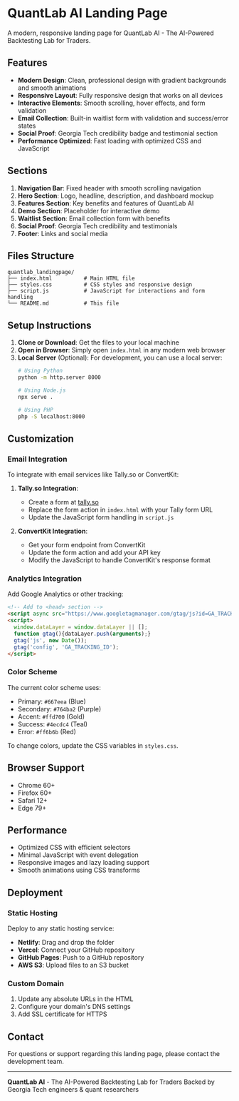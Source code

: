 # QuantLab AI Landing Page

A modern, responsive landing page for QuantLab AI - The AI-Powered Backtesting Lab for Traders.

## Features

- **Modern Design**: Clean, professional design with gradient backgrounds and smooth animations
- **Responsive Layout**: Fully responsive design that works on all devices
- **Interactive Elements**: Smooth scrolling, hover effects, and form validation
- **Email Collection**: Built-in waitlist form with validation and success/error states
- **Social Proof**: Georgia Tech credibility badge and testimonial section
- **Performance Optimized**: Fast loading with optimized CSS and JavaScript

## Sections

1. **Navigation Bar**: Fixed header with smooth scrolling navigation
2. **Hero Section**: Logo, headline, description, and dashboard mockup
3. **Features Section**: Key benefits and features of QuantLab AI
4. **Demo Section**: Placeholder for interactive demo
5. **Waitlist Section**: Email collection form with benefits
6. **Social Proof**: Georgia Tech credibility and testimonials
7. **Footer**: Links and social media

## Files Structure

```
quantlab_landingpage/
├── index.html          # Main HTML file
├── styles.css          # CSS styles and responsive design
├── script.js           # JavaScript for interactions and form handling
└── README.md           # This file
```

## Setup Instructions

1. **Clone or Download**: Get the files to your local machine
2. **Open in Browser**: Simply open `index.html` in any modern web browser
3. **Local Server** (Optional): For development, you can use a local server:
   ```bash
   # Using Python
   python -m http.server 8000
   
   # Using Node.js
   npx serve .
   
   # Using PHP
   php -S localhost:8000
   ```

## Customization

### Email Integration
To integrate with email services like Tally.so or ConvertKit:

1. **Tally.so Integration**:
   - Create a form at [tally.so](https://tally.so)
   - Replace the form action in `index.html` with your Tally form URL
   - Update the JavaScript form handling in `script.js`

2. **ConvertKit Integration**:
   - Get your form endpoint from ConvertKit
   - Update the form action and add your API key
   - Modify the JavaScript to handle ConvertKit's response format

### Analytics Integration
Add Google Analytics or other tracking:

```html
<!-- Add to <head> section -->
<script async src="https://www.googletagmanager.com/gtag/js?id=GA_TRACKING_ID"></script>
<script>
  window.dataLayer = window.dataLayer || [];
  function gtag(){dataLayer.push(arguments);}
  gtag('js', new Date());
  gtag('config', 'GA_TRACKING_ID');
</script>
```

### Color Scheme
The current color scheme uses:
- Primary: `#667eea` (Blue)
- Secondary: `#764ba2` (Purple)
- Accent: `#ffd700` (Gold)
- Success: `#4ecdc4` (Teal)
- Error: `#ff6b6b` (Red)

To change colors, update the CSS variables in `styles.css`.

## Browser Support

- Chrome 60+
- Firefox 60+
- Safari 12+
- Edge 79+

## Performance

- Optimized CSS with efficient selectors
- Minimal JavaScript with event delegation
- Responsive images and lazy loading support
- Smooth animations using CSS transforms

## Deployment

### Static Hosting
Deploy to any static hosting service:
- **Netlify**: Drag and drop the folder
- **Vercel**: Connect your GitHub repository
- **GitHub Pages**: Push to a GitHub repository
- **AWS S3**: Upload files to an S3 bucket

### Custom Domain
1. Update any absolute URLs in the HTML
2. Configure your domain's DNS settings
3. Add SSL certificate for HTTPS

## Contact

For questions or support regarding this landing page, please contact the development team.

---

**QuantLab AI** - The AI-Powered Backtesting Lab for Traders
Backed by Georgia Tech engineers & quant researchers
